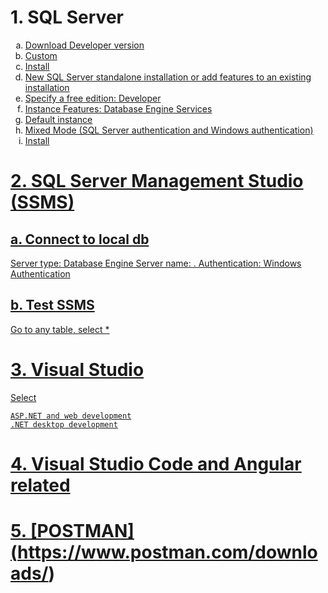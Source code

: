# 1. SQL Server
<ol type="a">
  <li><a href="https://www.microsoft.com/en-us/sql-server/sql-server-downloads">Download Developer version</li>
  <li>Custom</li>
  <li>Install</li>
  <li>New SQL Server standalone installation or add features to an existing installation</li>
  <li>Specify a free edition: Developer</li>
  <li>Instance Features: Database Engine Services</li>
  <li>Default instance</li>
  <li>Mixed Mode (SQL Server authentication and Windows authentication)</li>
  <li>Install</li>
</ol>


# 2. SQL Server Management Studio (SSMS)
## a. Connect to local db
Server type: Database Engine
Server name: .
Authentication: Windows Authentication
## b. Test SSMS
Go to any table, select *

# 3. Visual Studio
Select 
```
ASP.NET and web development
.NET desktop development
```

# 4. Visual Studio Code and Angular related

# 5. [POSTMAN] (https://www.postman.com/downloads/)
